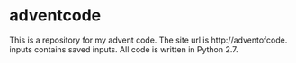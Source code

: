# adventcode
This is a repository for my advent code.  The site url is http://adventofcode.
inputs contains saved inputs.
All code is written in Python 2.7.
